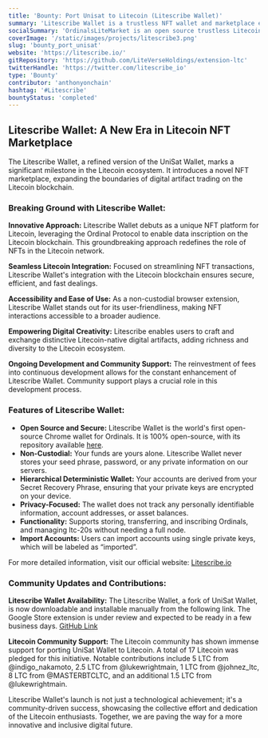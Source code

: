 ```yaml
---
title: 'Bounty: Port Unisat to Litecoin (Litescribe Wallet)'
summary: 'Litescribe Wallet is a trustless NFT wallet and marketplace extension for the Litecoin blockchain, enabling easy creation and trade of Litecoin-native digital artifacts without requiring a full node. It is user-friendly and continuously developed through reinvested fees, promoting the growth of Litecoin NFTs.'
socialSummary: 'OrdinalsLiteMarket is an open source trustless Litecoin NFT marketplace based on partially signed litecoin transactions'
coverImage: '/static/images/projects/litescribe3.png'
slug: 'bounty_port_unisat'
website: 'https://litescribe.io/'
gitRepository: 'https://github.com/LiteVerseHoldings/extension-ltc'
twitterHandle: 'https://twitter.com/litescribe_io'
type: 'Bounty'
contributor: 'anthonyonchain'
hashtag: '#Litescribe'
bountyStatus: 'completed'
---
```


## Litescribe Wallet: A New Era in Litecoin NFT Marketplace

The Litescribe Wallet, a refined version of the UniSat Wallet, marks a significant milestone in the Litecoin ecosystem. It introduces a novel NFT marketplace, expanding the boundaries of digital artifact trading on the Litecoin blockchain.

### Breaking Ground with Litescribe Wallet:

**Innovative Approach:** Litescribe Wallet debuts as a unique NFT platform for Litecoin, leveraging the Ordinal Protocol to enable data inscription on the Litecoin blockchain. This groundbreaking approach redefines the role of NFTs in the Litecoin network.

**Seamless Litecoin Integration:** Focused on streamlining NFT transactions, Litescribe Wallet's integration with the Litecoin blockchain ensures secure, efficient, and fast dealings.

**Accessibility and Ease of Use:** As a non-custodial browser extension, Litescribe Wallet stands out for its user-friendliness, making NFT interactions accessible to a broader audience.

**Empowering Digital Creativity:** Litescribe enables users to craft and exchange distinctive Litecoin-native digital artifacts, adding richness and diversity to the Litecoin ecosystem.

**Ongoing Development and Community Support:** The reinvestment of fees into continuous development allows for the constant enhancement of Litescribe Wallet. Community support plays a crucial role in this development process.

### Features of Litescribe Wallet:

- **Open Source and Secure:** Litescribe Wallet is the world's first open-source Chrome wallet for Ordinals. It is 100% open-source, with its repository available [here](https://github.com/LiteVerseHoldings/extension-ltc).
- **Non-Custodial:** Your funds are yours alone. Litescribe Wallet never stores your seed phrase, password, or any private information on our servers.
- **Hierarchical Deterministic Wallet:** Your accounts are derived from your Secret Recovery Phrase, ensuring that your private keys are encrypted on your device.
- **Privacy-Focused:** The wallet does not track any personally identifiable information, account addresses, or asset balances.
- **Functionality:** Supports storing, transferring, and inscribing Ordinals, and managing ltc-20s without needing a full node.
- **Import Accounts:** Users can import accounts using single private keys, which will be labeled as “imported”.

For more detailed information, visit our official website: [Litescribe.io](https://litescribe.io/)

### Community Updates and Contributions:

**Litescribe Wallet Availability:** The Litescribe Wallet, a fork of UniSat Wallet, is now downloadable and installable manually from the following link. The Google Store extension is under review and expected to be ready in a few business days. [GitHub Link](github.com/ynohtna92/exte…)

**Litecoin Community Support:** The Litecoin community has shown immense support for porting UniSat Wallet to Litecoin. A total of 17 Litecoin was pledged for this initiative. Notable contributions include 5 LTC from @indigo_nakamoto, 2.5 LTC from @lukewrightmain, 1 LTC from @johnez_ltc, 8 LTC from @MASTERBTCLTC, and an additional 1.5 LTC from @lukewrightmain.

Litescribe Wallet's launch is not just a technological achievement; it's a community-driven success, showcasing the collective effort and dedication of the Litecoin enthusiasts. Together, we are paving the way for a more innovative and inclusive digital future.
